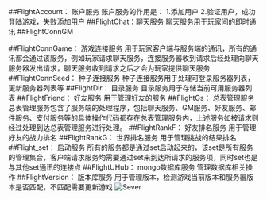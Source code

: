 ##FlightAccount： 账户服务
账户服务的作用是：
1.添加用户
2.验证用户，成功登陆游戏，失败添加用户
##FlightChat：聊天服务
聊天服务用于玩家间的即时通讯
##FlightConnGM

##FlightConnGame： 游戏连接服务
用于玩家客户端与服务端的通讯，所有的通讯都会通过该服务，例如玩家请求聊天服务，连接服务器收到请求后经处理向聊天服务器发出请求，聊天服务收到请求之后才会为玩家提供聊天服务
##FlightConnSeed： 种子连接服务
种子连接服务用于处理可登录服务器列表，更新服务器列表等
##FlightDir： 目录服务
目录服务用于存储当前可用服务器列表
##FlightFriend： 好友服务
用于管理好友的服务
##FlightGs： 总表管理服务
总表管理服务包含了服务端的处理程序，包括聊天服务、GM服务、好友服务、邮件服务、支付服务等的具体操作代码都存在总表管理服务内，上述服务如被请求则经过处理到达总表管理服务进行处理。
##FlightRankF： 好友排名服务
用于管理好友的战力排名
##FlightRankG： 世界排名服务
用于管理挑战的结果排名
##Flight_set： 启动服务
所有的服务都是通过set启动起来的，该set是所有服务的管理集合，客户端请求服务均需要通过set来到达所请求的服务项，同时set也是与其他set通讯的连接点
##FlightUHub： mongo数据库服务
管理数据库相关操作
##FlightVersion： 版本库服务
用于管理版本，检测游戏当前版本和服务器版本是否匹配，不匹配需要更新游戏
![Sever](http://ww3.sinaimg.cn/mw1024/8a6df491gw1ew7yv5g5ekj20km0clwg2.jpg)